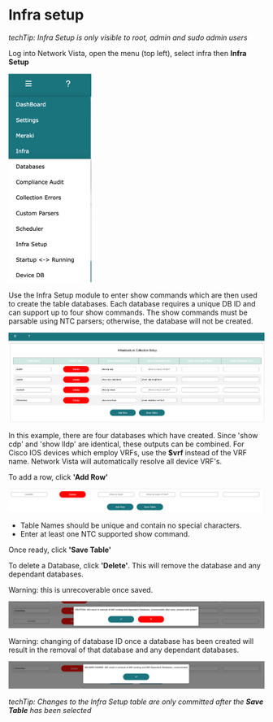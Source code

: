 # Infra setup

<i>techTip: Infra Setup is only visible to root, admin and sudo admin users</i>

Log into Network Vista, open the menu (top left), select infra then **Infra Setup**

![img_1.png](img_1.png)

Use the Infra Setup module to enter show commands which are then used to create the table databases.
Each database requires a unique DB ID and can support up to four show commands. The show commands
must be parsable using NTC parsers; otherwise, the database will not be created.

![img_2.png](img_2.png)

In this example, there are four databases which have created. Since 'show cdp' and 'show lldp' are identical, these outputs 
can be combined.  For Cisco IOS devices which employ VRFs, use the **$vrf** instead of the VRF name. Network Vista 
will automatically resolve all device VRF's. 

To add a row, click **'Add Row'**

![img_3.png](img_3.png)

* Table Names should be unique and contain no special characters.
* Enter at least one NTC supported show command.

Once ready, click **'Save Table'**

To delete a Database, click **'Delete'**. This will remove the database and any dependant databases. 

Warning: this is unrecoverable once saved.

![img_4.png](img_4.png)

Warning: changing of database ID once a database has been created will result in the removal of that database and any dependant databases. 

![img_5.png](img_5.png)

<i>techTip: Changes to the Infra Setup table are only committed after the **Save Table** has been selected</i>









